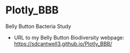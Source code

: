 # Plotly_BBB
Belly Button Bacteria Study
- URL to my Belly Button Biodiversity webpage: https://sdcantwell3.github.io/Plotly_BBB/
